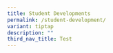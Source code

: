 ```yaml
---
title: Student Developments
permalink: /student-development/
variant: tiptap
description: ""
third_nav_title: Test
---
```

